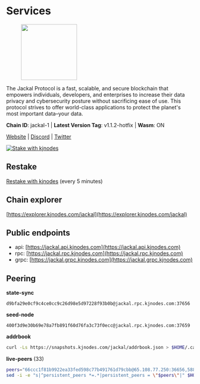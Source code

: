 # Services

<figure><img src="https://raw.githubusercontent.com/kj89/testnet_manuals/main/pingpub/logos/jackal.png" width="150" alt=""><figcaption></figcaption></figure>

The Jackal Protocol is a fast, scalable, and secure blockchain that empowers  individuals, developers, and enterprises to increase their data privacy and  cybersecurity posture without sacrificing ease of use. This protocol strives  to offer world-class applications to protect the planet's most important data–your data.

**Chain ID**: jackal-1 | **Latest Version Tag**: v1.1.2-hotfix | **Wasm**: ON

[Website](https://jackalprotocol.com) | [Discord](https://discord.com/invite/5GKym3p6rj) | [Twitter](https://twitter.com/Jackal_Protocol)

[![Stake with kjnodes](https://i.ibb.co/cr44Q8j/button-stake-with-kjnodes.png)](https://restake.app/jackal/jklvaloper1tr3wm3mdkz0tda6t7vavqnn7fe2g4un0f67xmt)

## Restake

[Restake with kjnodes](https://restake.app/jackal/jklvaloper1tr3wm3mdkz0tda6t7vavqnn7fe2g4un0f67xmt) (every 5 minutes)
## Chain explorer
[https://explorer.kjnodes.com/jackal](https://explorer.kjnodes.com/jackal)

## Public endpoints

* api: [https://jackal.api.kjnodes.com](https://jackal.api.kjnodes.com)
* rpc: [https://jackal.rpc.kjnodes.com](https://jackal.rpc.kjnodes.com)
* grpc: [https://jackal.grpc.kjnodes.com](https://jackal.grpc.kjnodes.com)

## Peering

**state-sync**

```text
d9bfa29e0cf9c4ce0cc9c26d98e5d97228f93b0b@jackal.rpc.kjnodes.com:37656
```

**seed-node**

```text
400f3d9e30b69e78a7fb891f60d76fa3c73f0ecc@jackal.rpc.kjnodes.com:37659
```

**addrbook**
```bash
curl -Ls https://snapshots.kjnodes.com/jackal/addrbook.json > $HOME/.canine/config/addrbook.json
```

**live-peers** (33)
```bash
peers="66ccc1f81b9922ea33fed598c77b491761d79cbb@65.108.77.250:36656,588e509e3a8c1dc4ba938779bf569cd9f6f0f4be@212.23.222.109:26256,e08efc0b0e15e4d8eacf0f4ed5e52f6e9bdc312d@144.76.97.251:36156,0985977a794b298e7ef990fe344d572c60c453b1@172.105.72.158:26656,108652f503665772ad024d9d2129a9f4fa9ffe9b@176.9.98.24:30536,c2842c76779913e05fa4256e3caab852e1782951@202.61.194.254:60756,d9bfa29e0cf9c4ce0cc9c26d98e5d97228f93b0b@65.109.88.38:37656,46d4495643f2579573a61e181a88de3b8f0acc4f@2.139.23.24:36656,11c23c5341d0ac69f9ebb3be9afa7fe0e134ece0@94.79.54.137:28656,dd7e72f0a71476e51c0a601a40d6fc02a1ae1a95@65.108.6.45:60856,dd3cab79ffae0aed4f519503b66e9403c69eeb14@85.237.193.101:25565,d39fecbc409541de13fa644d90066d4dabe08262@95.165.89.222:24475,173c43436e2287f3660c344a5fd2386da4a61968@65.109.92.241:11126,68b81df146d915f599775a18953bbefbd49d024a@193.70.33.64:17556,399068f8371dce4ae5d7cd7da2c965e765e68f4b@65.108.238.102:17556,ff7ab7fdac43752163f141809b61c67eba837cb4@65.108.97.58:37656,ff94a29e02de8369faf37c76d3c97684bbd51bd6@185.16.38.165:17556,a79da224ad9d4501dbf1d547986ebec55d56b951@135.181.128.114:17556,55df88ae25223565af42ccd6b3b558b8e70bba31@213.239.216.252:26656,0faa7f1099de2e02deebe09fcb52863056333265@144.202.72.17:26616,4fa82212d657a171b1f4d3f21da33041f5cff9f9@65.21.88.172:31656,ef8c470a03f3753df53dad15a435f99d6869f6a7@51.81.107.95:10856,a877c11ecef83401dcc96c4499874ebc3f13367b@116.202.36.240:10756,8f68e41b8df40ea1f30ae2cae707bcc07f2da57f@51.79.27.21:14656,ee2ef67b49cbc7b4af7ff0b7321870a5d9ae69a5@65.108.138.80:17556,7adbbe1a5f867a0befcf1fd94f395dd8257d718f@73.40.151.121:15656,289c3e984194ac2ccaa74e201147010648e90970@195.3.223.108:26656,519f2b648a2a8794ac33b195f39b6d836e09f8f2@131.153.154.13:26656,2bb49680d595628991383323806db3fa53d15eb5@65.109.85.170:53656,dd7ee88ff1a81be43fb5ed12c416cd23fd065f8e@65.109.69.154:32656,26b6255375a592c3b0664bd474a6975f468c3785@88.99.164.158:11126,ac6e9b3fc2d18f51aa8d6f98bae9e05acfac97e1@217.131.117.217:26656,ebc272824924ea1a27ea3183dd0b9ba713494f83@95.214.55.198:26906"
sed -i -e "s|^persistent_peers *=.*|persistent_peers = \"$peers\"|" $HOME/.canine/config/config.toml
```
